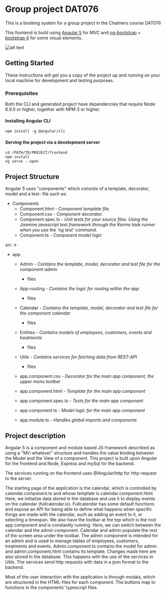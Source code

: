 # Group project DAT076
This is a booking system for a group project in the Chalmers course DAT076

This frontend is build using [Angular 5](https://angular.io/) for MVC and [ng-bootstrap](https://ng-bootstrap.github.io/#/home) + [bootstrap 4](https://getbootstrap.com/) for some visual elements.

![alt text](https://scontent-arn2-1.xx.fbcdn.net/v/t35.0-12/s2048x2048/28945881_10210986506489770_942997736_o.png?oh=7e5c2b69b1c57d4fa65cbf8a62777f16&oe=5AA722EE)

## Getting Started

These instructions will get you a copy of the project up and running on your local machine for development and testing purposes.

### Prerequisites
Both the CLI and generated project have dependencies that require Node 6.9.0 or higher, together with NPM 3 or higher.

#### Installing Angular CLI
```
npm install -g @angular/cli
```

#### Serving the project via a development server
```
cd /PATH/TO/PROJECT/frontend
npm install
ng serve --open
```

## Project Structure

Angular 5 uses "components" which consists of a template, decorator, model and a test- file such as:
* Components
    * Component.html    - _Component template file._
    * Component.css     - _Component decorator._
    * Component.spec.ts - _Unit tests for your source files. Using the Jasmine javascript test framework through the Karma task runner when you use the 'ng test' command._
    * Component.ts - _Component model logic_


src ->
* app
  * Admin   - _Contains the template, model, decorator and test file for the component admin_
    * files
  * App-routing   - _Contains the logic for routing within the app_
    * files
  * Calendar - _Contains the template, model, decorator and test file for the component calendar_
    * files
  * Entities   - _Contains models of employees, customers, events and treatments_
    * files
  * Utils - _Contains services for fetching data from REST-API_
    * files
  
  * app.component.css - _Decorator for the main app component, the upper menu toolbar_
  * app.component.html - _Template for the main app component_
  * app.component.spec.ts - _Tests for the main app component_
  * app.component.ts - _Model logic for the main app component_
  * app.module.ts - _Handles global imports and components_ 

## Project description
Angular 5 is a component and module based JS-framework described as using a "MV-whatever" structure and handles the value binding between the Model and the View of a component. This project is built upon Angular for the frontend and Node, Express and mySql for the backend. 

The services running on the frontend uses @Angular/http for http-request to the server.

The starting page of the application is the calendar, which is controlled by calendar.component.ts and whose template is calendar.component.html. Here, we initialize data stored in the database and use it to display events on the calendar (fullcalendar.io). Fullcalendar has some default functions and expose an API for being able to define what happens when specific things are made with the calendar, such as adding an event to it, or selecting a timespan.
We also have the toolbar at the top which is the root app component and is constantly running. Here, we can switch between the calendar and the admin component. Calendar and admin populate the rest of the screen area under the toolbar. The admin component is intended for an admin and is used to manage tables of employees, customers, treatments and events. Admin.component.ts contains the model for admin and admin.component.html contains its template. Changes made here are also stored in the database. This happens with the use of the services in Utils. The services send http requests with data in a json format to the backend.

Most of the user interaction with the application is through modals, which are structured in the HTML-files for each component. The buttons map to functions in the components' typescript files.




